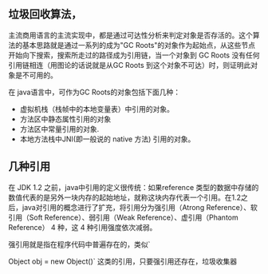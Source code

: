 ## 垃圾回收算法，



主流商用语言的主流实现中，都是通过可达性分析来判定对象是否存活的。这个算法的基本思路就是通过一系列的成为"GC Roots"的对象作为起始点，从这些节点开始向下搜索，搜索所走过的路径成为引用链，当一个对象到 GC Roots 没有任何引用链相连（用图论的话说就是从GC Roots 到这个对象不可达）时，则证明此对象是不可用的。

在 java语言中，可作为GC Roots的对象包括下面几种：

- 虚拟机栈（栈帧中的本地变量表）中引用的对象。
- 方法区中静态属性引用的对象
- 方法区中常量引用的对象.
- 本地方法栈中JNI(即一般说的 native 方法) 引用的对象。



## 几种引用

在 JDK 1.2 之前，java中引用的定义很传统：如果reference 类型的数据中存储的数值代表的是另外一块内存的起始地址，就称这块内存代表一个引用。在1.2之后，java对引用的概念进行了扩充，将引用分为强引用（Atrong Reference）、软引用（Soft Reference）、弱引用（Weak Reference）、虚引用（Phantom Reference） 4 种，这 4 种引用强度依次减弱。

强引用就是指在程序代码中普遍存在的，类似`

Object obj = new Object()` 这类的引用，只要强引用还存在，垃圾收集器